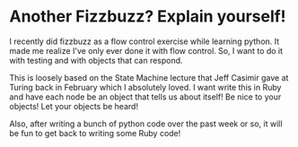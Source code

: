 # Another Fizzbuzz?  Explain yourself!
I recently did fizzbuzz as a flow control exercise while learning python.  It made me realize I've only ever done it with flow control.  So, I want to do it with testing and with objects that can respond.

This is loosely based on the State Machine lecture that Jeff Casimir gave at Turing back in February which I absolutely loved.  I want write this in Ruby and have each node be an object that tells us about itself!  Be nice to your objects!  Let your objects be heard!

Also, after writing a bunch of python code over the past week or so, it will be fun to get back to writing some Ruby code!
